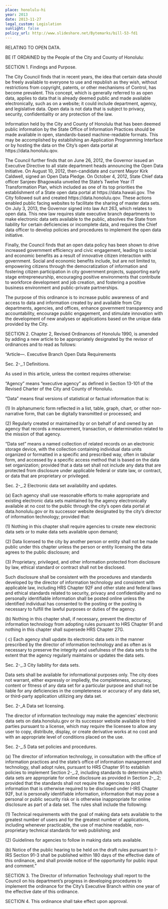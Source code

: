 ```yaml
---
place: honolulu-hi
year: 2013
date: 2013-11-27
legal_custom: Legislation
sunlight: false
policy_url: http://www.slideshare.net/Bytemarks/bill-53-fd1
---
```


<p/> <p>RELATING TO OPEN DATA.</p> <p/> <p>BE IT ORDAINED by the People of the City and County of Honolulu:</p> <p/> <p>SECTION 1. Findings and Purpose. </p> <p/> <p>The City Council finds that in recent years, the idea that certain data should be freely available to everyone to use and republish as they wish, without restrictions from copyright, patents, or other mechanisms of Control, has become prevalent. This concept, which is generally referred to as open data, applies to data that is already deemed public and made available electronically, such as on a website; it could include department, agency, and legislative data. Open data is not data that is subject to privacy, security, confidentiality or any protection of the law.</p> <p/> <p>Information held by the City and County of Honolulu that has been deemed public information by the State Office of Information Practices should be made available in open, standards-based machine-readable formats. This may be accomplished by establishing an Application Programming Interface or by hosting the data on the City’s open data portal at https://data.honolulu.qov.</p> <p/> <p>The Council further finds that on June 26, 2012, the Governor issued an Executive Directive to all state department heads announcing the Open Data Initiative. On August 10, 2012, then-candidate and current Mayor Kirk Caldwell, signed an Open Data Pledge. On October 4, 2012, State Chief data officer Sanjeev Bhagowalia unveiled the State’s Twelve Year IT Transformation Plan, which included as one of its top priorities the establishment of a State open data portal at https://data.hawaii.gov. The City followed suit and created https://data.honolulu.qov. These actions enabled public facing websites to facilitate the sharing of master data sets. On July 3, 2013, the Governor signed into law Act 263, which relates to open data. This new law requires state executive branch departments to make electronic data sets available to the public, absolves the State from liability for certain deficiencies or incomplete data, and requires the Chief data officer to develop policies and procedures to implement the open data initiative.</p> <p/> <p>Finally, the Council finds that an open data policy has been shown to drive increased government efficiency and civic engagement, leading to social and economic benefits as a result of innovative citizen interaction with government. Social and economic benefits include, but are not limited to, empowering citizens through the democratization of information and fostering citizen participation in city government projects, supporting early stage entrepreneurship, encouraging positive environments that contribute to workforce development and job creation, and fostering a positive business environment and public-private partnerships.</p> <p/> <p>The purpose of this ordinance is to increase public awareness of and access to data and information created by and available from City departments, agencies, and offices, enhance government transparency and accountability, encourage public engagement, and stimulate innovation with the development of new analyses or applications based on the unique data provided by the City.</p> <p/> <p>SECTION 2. Chapter 2, Revised Ordinances of Honolulu 1990, is amended by adding a new article to be appropriately designated by the revisor of ordinances and to read as follows:</p> <p>“Article—. Executive Branch Open Data Requirements</p> <p/> <p>Sec. 2-_.1 Definitions.</p> <p/> <p>As used in this article, unless the context requires otherwise:</p> <p>“Agency” means “executive agency” as defined in Section 13-101 of the Revised Charter of the City and County of Honolulu.</p> <p/> <p>“Data” means final versions of statistical or factual information that is:</p> <p>(1) In alphanumeric form reflected in a list, table, graph, chart, or other non-narrative form, that can be digitally transmitted or processed; and</p> <p>(2) Regularly created or maintained by or on behalf of and owned by an agency that records a measurement, transaction, or determination related to the mission of that agency.</p> <p>“Data set” means a named collection of related records on an electronic storage device, with the collection containing individual data units organized or formatted in a specific and prescribed way, often in tabular form, and accessed by a specific access method that is based on the data set organization; provided that a data set shall not include any data that are protected from disclosure under applicable federal or state law, or contract, or data that are proprietary or privileged.</p> <p/> <p>Sec. 2-_.2 Electronic data set availability and updates.</p> <p>(a) Each agency shall use reasonable efforts to make appropriate and existing electronic data sets maintained by the agency electronically available at no cost to the public through the city’s open data portal at data.honolulu.gov or its successor website designated by the city’s director of information technology; provided that:</p> <p>(1)  Nothing in this chapter shall require agencies to create new electronic data sets or to make data sets available upon demand;</p> <p>(2)  Data licensed to the city by another person or entity shall not be made public under this chapter unless the person or entity licensing the data agrees to the public disclosure; and</p> <p>(3)  Proprietary, privileged, and other information protected from disclosure by law, ethical standard or contract shall not be disclosed.</p> <p>Such disclosure shall be consistent with the procedures and standards developed by the director of information technology and consistent with applicable law, including HRS Chapter 92F and other state and federal laws and ethical standards related to security, privacy and confidentiality and no personally identifiable information shall be posted online unless the identified individual has consented to the posting or the posting is necessary to fulfill the lawful purposes or duties of the agency.</p> <p>(b) Nothing in this chapter shall, if necessary, prevent the director of information technology from adopting rules pursuant to HRS Chapter 91 and nothing in this chapter shall supersede HRS Chapter 27G.</p> <p>( c) Each agency shall update its electronic data sets in the manner prescribed by the director of information technology and as often as is necessary to preserve the integrity and usefulness of the data sets to the extent that the agency regularly maintains or updates the data sets.</p> <p/> <p>Sec. 2-_.3 City liability for data sets.</p> <p>Data sets shall be available for informational purposes only. The city does not warrant, either expressly or impliedly, the completeness, accuracy, content or fitness of any data set for a particular purpose and shall not be liable for any deficiencies in the completeness or accuracy of any data set, or third-party application utilizing any data set.</p> <p/> <p>Sec. 2-_A Data set licensing.</p> <p>The director of information technology may make the agencies’ electronic data sets on data.honolulu.gov or its successor website available to third parties pursuant to a license, which may require the licensee to allow any user to copy, distribute, display, or create derivative works at no cost and with an appropriate level of conditions placed on the use.</p> <p/> <p>Sec. 2-_.5 Data set policies and procedures.</p> <p>(a)  The director of information technology, in consultation with the office of information practices and the state’s office of information management and technology, shall adopt rules, pursuant to HRS Chapter 91 to establish policies to implement Section 2-_.2, including standards to determine which data sets are appropriate for online disclosure as provided in Section 2-_.2; provided that the standards shall not require the agencies to post information that is otherwise required to be disclosed under I-IRS Chapter 92F, but is personally identifiable information, information that may pose a personal or public security risk or is otherwise inappropriate for online disclosure as part of a data set. The rules shall include the following:</p> <p>(1)  Technical requirements with the goal of making data sets available to the greatest number of users and for the greatest number of applications, including whenever practicable, the use of machine readable, non-proprietary technical standards for web publishing; and</p> <p>(2)  Guidelines for agencies to follow in making data sets available.</p> <p>(b)  Notice of the public hearing to be held on the draft rules pursuant to I-IRS Section 91-3 shall be published within 180 days of the effective date of this ordinance, and shall provide notice of the opportunity for public input and comment.”</p> <p> </p> <p>SECTION 3. The Director of Information Technology shall report to the Council on his department’s progress in developing procedures to implement the ordinance for the City’s Executive Branch within one year of the effective date of this ordinance.</p> <p/> <p>SECTION 4. This ordinance shall take effect upon approval.</p> <p> </p> <p> </p> <p> </p> <p> </p> <p> </p> <p/> <p/> <p/>
